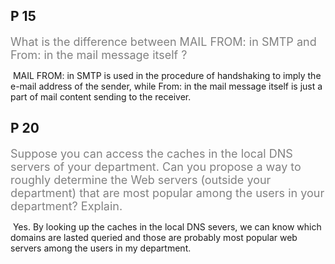 ## P 15

<font color="grey" size="4.5">What is the difference between MAIL FROM: in SMTP and From: in the  mail message itself ?</font>

​	MAIL FROM: in SMTP is used in the procedure of handshaking to imply the e-mail address of the sender, while From: in the mail message itself is just a part of mail content sending to the receiver.



## P 20

<font color="grey" size="4.5">Suppose you can access the caches in the local DNS servers of your department. Can you propose a way to roughly determine the Web servers (outside  your department) that are most popular among the users in your department?  Explain.</font>

​	Yes. By looking up the caches in the local DNS severs, we can know which domains are lasted queried and those are probably most popular web servers among the users in my department.

